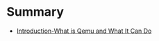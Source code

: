 # Summary

* [Introduction-What is Qemu and What It Can Do](chap1.1-what's_qemu_and_what_it_can_do.md)